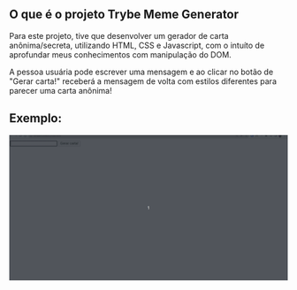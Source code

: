 ## O que é o projeto Trybe Meme Generator
Para este projeto, tive que desenvolver um gerador de carta anônima/secreta, utilizando HTML, CSS e Javascript, com o intuíto de aprofundar meus conhecimentos com manipulação do DOM.

A pessoa usuária pode escrever uma mensagem e ao clicar no botão de "Gerar carta!" receberá a mensagem de volta com estilos diferentes para parecer uma carta anônima!

## Exemplo:

<img src="assets/exemplo.gif" alt="Exemplo da aplicação" width="600">